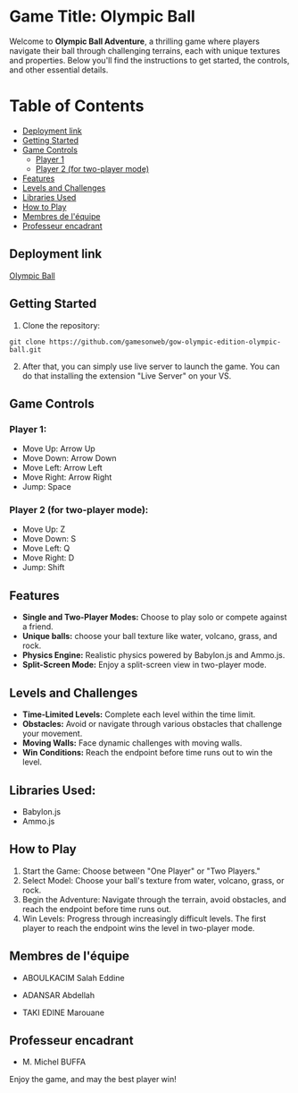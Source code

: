 # Game Title: Olympic Ball

Welcome to **Olympic Ball Adventure**, a thrilling game where players navigate their ball through challenging terrains, each with unique textures and properties. Below you'll find the instructions to get started, the controls, and other essential details.

# Table of Contents

- [Deployment link](#deployment-link)
- [Getting Started](#getting-started)
- [Game Controls](#game-controls)
  - [Player 1](#player-1)
  - [Player 2 (for two-player mode)](#player-2-for-two-player-mode)
- [Features](#features)
- [Levels and Challenges](#levels-and-challenges)
- [Libraries Used](#libraries-used)
- [How to Play](#how-to-play)
- [Membres de l'équipe](#membres-de-léquipe)
- [Professeur encadrant](#professeur-encadrant)

## Deployment link

[Olympic Ball](https://olympic-ball.netlify.app/)

## Getting Started
1. Clone the repository:
```
git clone https://github.com/gamesonweb/gow-olympic-edition-olympic-ball.git
```

2. After that, you can simply use live server to launch the game. You can do that installing the extension "Live Server" on your VS.

## Game Controls
### Player 1:
- Move Up: Arrow Up
- Move Down: Arrow Down
- Move Left: Arrow Left
- Move Right: Arrow Right
- Jump: Space

### Player 2 (for two-player mode):
- Move Up: Z
- Move Down: S
- Move Left: Q
- Move Right: D
- Jump: Shift

## Features
- **Single and Two-Player Modes:** Choose to play solo or compete against a friend.
- **Unique balls:** choose your ball texture like water, volcano, grass, and rock.
- **Physics Engine:** Realistic physics powered by Babylon.js and Ammo.js.
- **Split-Screen Mode:** Enjoy a split-screen view in two-player mode.

## Levels and Challenges
- **Time-Limited Levels:** Complete each level within the time limit.
- **Obstacles:** Avoid or navigate through various obstacles that challenge your movement.
- **Moving Walls:** Face dynamic challenges with moving walls.
- **Win Conditions:** Reach the endpoint before time runs out to win the level.

## Libraries Used:
- Babylon.js
- Ammo.js

## How to Play
1. Start the Game: Choose between "One Player" or "Two Players."
2. Select Model: Choose your ball's texture from water, volcano, grass, or rock.
3. Begin the Adventure: Navigate through the terrain, avoid obstacles, and reach the endpoint before time runs out.
4. Win Levels: Progress through increasingly difficult levels. The first player to reach the endpoint wins the level in two-player mode.

## Membres de l'équipe
* ABOULKACIM Salah Eddine

* ADANSAR Abdellah

* TAKI EDINE Marouane


## Professeur encadrant

* M. Michel BUFFA

Enjoy the game, and may the best player win!

